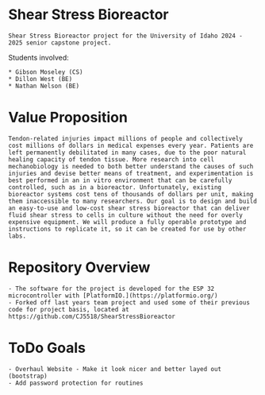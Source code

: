 # Shear Stress Bioreactor
    Shear Stress Bioreactor project for the University of Idaho 2024 - 2025 senior capstone project.

Students involved:

    * Gibson Moseley (CS)
    * Dillon West (BE)
    * Nathan Nelson (BE)

# Value Proposition
    Tendon-related injuries impact millions of people and collectively cost millions of dollars in medical expenses every year. Patients are left permanently debilitated in many cases, due to the poor natural healing capacity of tendon tissue. More research into cell mechanobiology is needed to both better understand the causes of such injuries and devise better means of treatment, and experimentation is best performed in an in vitro environment that can be carefully controlled, such as in a bioreactor. Unfortunately, existing bioreactor systems cost tens of thousands of dollars per unit, making them inaccessible to many researchers. Our goal is to design and build an easy-to-use and low-cost shear stress bioreactor that can deliver fluid shear stress to cells in culture without the need for overly expensive equipment. We will produce a fully operable prototype and instructions to replicate it, so it can be created for use by other labs. 

# Repository Overview
    - The software for the project is developed for the ESP 32 microcontroller with [PlatformIO.](https://platformio.org/) 
    - Forked off last years team project and used some of their previous code for project basis, located at https://github.com/CJ5518/ShearStressBioreactor

# ToDo Goals
    - Overhaul Website - Make it look nicer and better layed out (bootstrap)
    - Add password protection for routines 
